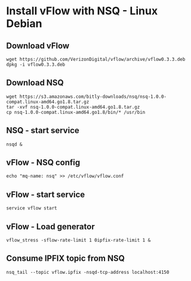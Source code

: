 # Install vFlow with NSQ - Linux Debian

## Download vFlow
``` 
wget https://github.com/VerizonDigital/vflow/archive/vflow0.3.3.deb
dpkg -i vflow0.3.3.deb
```

## Download NSQ
```
wget https://s3.amazonaws.com/bitly-downloads/nsq/nsq-1.0.0-compat.linux-amd64.go1.8.tar.gz
tar -xvf nsq-1.0.0-compat.linux-amd64.go1.8.tar.gz
cp nsq-1.0.0-compat.linux-amd64.go1.8/bin/* /usr/bin
```
## NSQ - start service

```
nsqd &
```

## vFlow - NSQ config
```
echo "mq-name: nsq" >> /etc/vflow/vflow.conf
```

## vFlow - start service
```
service vflow start
```

## vFlow - Load generator
```
vflow_stress -sflow-rate-limit 1 0ipfix-rate-limit 1 &
```
## Consume IPFIX topic from NSQ
```
nsq_tail --topic vflow.ipfix -nsqd-tcp-address localhost:4150
```




